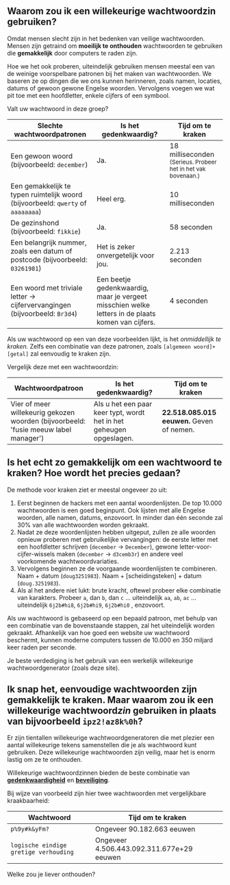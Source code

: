 ## Waarom zou ik een willekeurige wachtwoordzin gebruiken?

Omdat mensen slecht zijn in het bedenken van veilige wachtwoorden. Mensen zijn getraind om <b>moeilijk te onthouden</b> wachtwoorden te gebruiken die <b>gemakkelijk</b> door computers te raden zijn.

Hoe we het ook proberen, uiteindelijk gebruiken mensen meestal een van de weinige voorspelbare patronen bij het maken van wachtwoorden. We baseren ze op dingen die we ons kunnen herinneren, zoals namen, locaties, datums of gewoon gewone Engelse woorden. Vervolgens voegen we wat pit toe met een hoofdletter, enkele cijfers of een symbool.

Valt uw wachtwoord in deze groep?

| Slechte wachtwoordpatronen | Is het gedenkwaardig? | Tijd om te kraken |
| ------------ |---------------| ------|
| Een gewoon woord (bijvoorbeeld: `december`)| Ja. | 18 milliseconden <small>(Serieus. Probeer het in het vak bovenaan.)</small> |
| Een gemakkelijk te typen ruimtelijk woord (bijvoorbeeld: `qwerty` of `aaaaaaaa`)| Heel erg. | 10 milliseconden |
| De gezinshond (bijvoorbeeld: `fikkie`) | Ja. | 58 seconden |
| Een belangrijk nummer, zoals een datum of postcode (bijvoorbeeld: `03261981`)| Het is zeker onvergetelijk voor jou. | 2.213 seconden |
| Een woord met triviale letter → cijfervervangingen (bijvoorbeeld: `Br3d4`)| Een beetje gedenkwaardig, maar je vergeet misschien welke letters in de plaats komen van cijfers.| 4 seconden|

Als uw wachtwoord op een van deze voorbeelden lijkt, is het _onmiddellijk te kraken._ Zelfs een combinatie van deze patronen, zoals `[algemeen woord]+[getal]` zal eenvoudig te kraken zijn.

Vergelijk deze met een wachtwoordzin:

| Wachtwoordpatroon | Is het gedenkwaardig? | Tijd om te kraken |
| ------------ |---------------| ------|
| Vier of meer willekeurig gekozen woorden (bijvoorbeeld: 'fusie meeuw label manager') | Als u het een paar keer typt, wordt het in het geheugen opgeslagen. | **22.518.085.015 eeuwen.** Geven of nemen. |

## Is het echt zo gemakkelijk om een wachtwoord te kraken? Hoe wordt het precies gedaan?

De methode voor kraken ziet er meestal ongeveer zo uit:

1. Eerst beginnen de hackers met een aantal woordenlijsten. De top 10.000 wachtwoorden is een goed beginpunt. Ook lijsten met alle Engelse woorden, alle namen, datums, enzovoort. In minder dan één seconde zal 30% van alle wachtwoorden worden gekraakt.
2. Nadat ze deze woordenlijsten hebben uitgeput, zullen ze alle woorden opnieuw proberen met gebruikelijke vervangingen: de eerste letter met een hoofdletter schrijven (`december` → `December`), gewone letter-voor-cijfer-wissels maken (`december` → `d3cemb3r`) en andere veel voorkomende wachtwoordvariaties.
3. Vervolgens beginnen ze de voorgaande woordenlijsten te combineren. Naam + datum (`doug3251983`). Naam + [scheidingsteken] + datum (`doug.3251983`).
4. Als al het andere niet lukt: brute kracht, oftewel probeer elke combinatie van karakters. Probeer `a`, dan `b`, dan `c` ... uiteindelijk `aa`, `ab`, `ac` ... uiteindelijk `6j2b#hi8`, `6j2b#hi9`, `6j2b#hi0` , enzovoort.

Als uw wachtwoord is gebaseerd op een bepaald patroon, met behulp van een combinatie van de bovenstaande stappen, zal het uiteindelijk worden gekraakt. Afhankelijk van hoe goed een website uw wachtwoord beschermt, kunnen moderne computers tussen de 10.000 en 350 miljard keer raden per seconde.

Je beste verdediging is het gebruik van een werkelijk willekeurige wachtwoordgenerator (zoals deze site).

## Ik snap het, eenvoudige wachtwoorden zijn gemakkelijk te kraken. Maar waarom zou ik een willekeurige wachtwoord*zin* gebruiken in plaats van bijvoorbeeld `ipz2!az8k%0h`?

Er zijn tientallen willekeurige wachtwoordgeneratoren die met plezier een aantal willekeurige tekens samenstellen die je als wachtwoord kunt gebruiken. Deze willekeurige wachtwoorden zijn veilig, maar het is enorm lastig om ze te onthouden.

Willekeurige wachtwoordzinnen bieden de beste combinatie van **<u>gedenkwaardigheid</u>** en **<u>beveiliging</u>**.

Bij wijze van voorbeeld zijn hier twee wachtwoorden met vergelijkbare kraakbaarheid:

|Wachtwoord|Tijd om te kraken|
|--------|-------------|
|`p%9y#k&yFm?`| Ongeveer 90.182.663 eeuwen|
|`logische eindige gretige verhouding`|Ongeveer 4.506.443.092.311.677e+29 eeuwen|

Welke zou je liever onthouden?